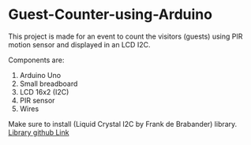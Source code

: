 # Guest-Counter-using-Arduino

This project is made for an event to count the visitors (guests) using PIR motion sensor and displayed in an LCD I2C.

Components are:
1. Arduino Uno
2. Small breadboard
3. LCD 16x2 (I2C)
4. PIR sensor
5. Wires

Make sure to install (Liquid Crystal I2C by Frank de Brabander) library. [Library github Link](https://github.com/johnrickman/LiquidCrystal_I2C)
